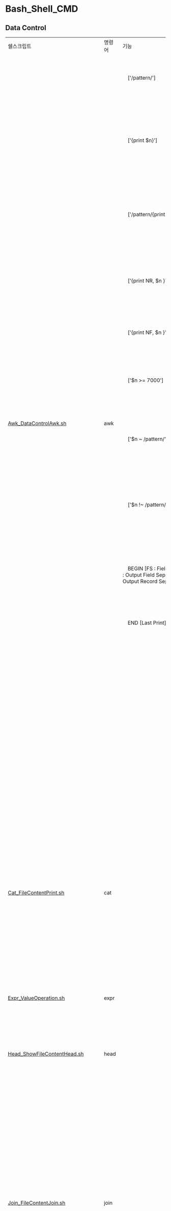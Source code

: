 # Bash_Shell_CMD

<!-- 
<table>
  <tr>
    <td><a href="README.md">Korean</a></td>
    <td><a href="README_JP.md">Japanese</a></td>
  </tr>
</table>
-->

## **Data Control**  

<table>
  <tr>
    <td>쉘스크립트</td>
    <td>명령어</td>
    <td>기능</td>
    <td>옵션</td>
    <td>예시</td>
    <td>비고</td>
  </tr>
  <tr>
    <td rowspan="12"><a href="Data/Awk_DataControlAwk.sh">Awk_DataControlAwk.sh</a></td>
    <td rowspan="12">awk</td>
    <td>　['/pattern/']　</td>
    <td></td>
    <td>awk '/Korea/' `pwd`/awk_CMD_TestFolder/awk_CMD_TestFile1.txt</td>
    <td>파일에서 pattern과 일치하는 데이터 라인을 출력</td>
  </tr>
  <tr>    
    <td>　['{print $n}']　</td>
    <td></td>
    <td>awk '{print $2}' `pwd`/awk_CMD_TestFolder/awk_CMD_TestFile1.txt</td>
    <td>파일에서 n번째 컬럼의 데이터만 출력($n 값이 없거나 $0 인 경우 모든 데이터 출력)</td>
  </tr>
  <tr>    
    <td>　['/pattern/{print $n, $m}']　</td>
    <td></td>
    <td>awk '/Japan/{print $3, $4}' `pwd`/awk_CMD_TestFolder/awk_CMD_TestFile1.txt</td>
    <td>파일에서 pattern과 일치하는 데이터 라인중 n번째, m번째 컬럼의 데이터만 출력</td>
  </tr>
  <tr>    
    <td>　['{print NR, $n }']　</td>
    <td></td>
    <td>awk '{print NR, $4}' `pwd`/awk_CMD_TestFolder/awk_CMD_TestFile1.txt</td>
    <td>파일에서 4번째 컬럼의 데이터만 출력하며 선두에 라인 번호를 출력</td>
  </tr>
  <tr>    
    <td>　['{print NF, $n }']　</td>
    <td></td>
    <td>awk '{print NF, $0}' `pwd`/awk_CMD_TestFolder/awk_CMD_TestFile1.txt</td>
    <td>파일에서 공백 또는 탭으로 분리된 컬럼수를 출력</td>
  </tr>
  <tr>    
    <td>　['$n >= 7000']　</td>
    <td></td>
    <td>awk '$3 >= 7000' `pwd`/awk_CMD_TestFolder/awk_CMD_TestFile1.txt</td>
    <td>파일에서 n번째 컬럼 데이터가 7000이상인 데이터만 출력</td>
  </tr>
  <tr>    
    <td>　['$n ~ /pattern/']　</td>
    <td></td>
    <td>awk '$2 ~ /Kor/' `pwd`/awk_CMD_TestFolder/awk_CMD_TestFile1.txt</td>
    <td>파일에서 n번째 컬럼 데이터가 pattern과 일치하는 데이터만 출력</td>
  </tr>
  <tr>    
    <td>　['$n !~ /pattern/']　</td>
    <td></td>
    <td>awk '$2 !~ /Kor/' `pwd`/awk_CMD_TestFolder/awk_CMD_TestFile1.txt</td>
    <td>파일에서 n번째 컬럼 데이터가 pattern과 일치하지 않는 데이터만 출력</td>
  </tr>
  <tr>    
    <td>　BEGIN [FS : Field Separater, OFS : Output Field Separater, ORS : Output Record Separater]　</td>
    <td></td>
    <td>awk 'BEGIN{FS=":"; OFS="\t"; ORS="\n\n"}{print $1, $2, $3}' `pwd`/awk_CMD_TestFolder/awk_CMD_TestFile1.txt</td>
    <td>FS : 필드 구분자, OFS : 출력 파일의 필드 구분자, ORS : 출력 파일의 레코드 구분자</td>
  </tr>
  <tr>    
    <td>　END [Last Print]　</td>
    <td></td>
    <td>awk 'END{print $0 "Test Number " NR}' `pwd`/awk_CMD_TestFolder/awk_CMD_TestFile1.txt</td>
    <td>제일 마지막에 출력될 데이터</td>
  </tr>
  <tr>
    <td></td>
    <td> -f </td>
    <td>awk -f `pwd`/awk_CMD_TestFolder/awk_CMD_Command.txt `pwd`/awk_CMD_TestFolder/awk_CMD_TestFile1.txt</td>
    <td>awk 명령이 입력되어 있는 파일을 사용하여 다른파일을 처리할 경우 사용</td>
  </tr>
  <tr>
    <td></td>
    <td> -F </td>
    <td>awk -F'[:,]' '{print $1, $2, $3}' `pwd`/awk_CMD_TestFolder/awk_CMD_TestFile2.txt</td>
    <td>필드 구분자를 설정하는 옵션(하나만 지정할 경우 -F:로 지정 가능, 둘 이상 지정할 경우 []로 감싸주어야한다.)</td>
  </tr>
  <tr>
    <td rowspan="5"><a href="Data/Cat_FileContentPrint.sh">Cat_FileContentPrint.sh</a></td>
    <td rowspan="5">cat</td>
    <td></td>
    <td> -b </td>
    <td>cat -b `pwd`/cat_CMD_TestFolder/cat_CMD_TestFile.txt</td>
    <td>공백이 아닌 라인의 앞에 줄 번호를 붙여서 출력</td>
  </tr>
  <tr>
    <td></td>
    <td> -e </td>
    <td>cat -e `pwd`/cat_CMD_TestFolder/cat_CMD_TestFile.txt</td>
    <td>모든 라인의 끝에 $마크를 출력</td>
  </tr>
  <tr>
    <td></td>
    <td> -n </td>
    <td>cat -n `pwd`/cat_CMD_TestFolder/cat_CMD_TestFile.txt</td>
    <td>모든 라인의 앞에 줄 번호를 붙여서 출력</td>
  </tr>
  <tr>
    <td></td>
    <td> -s </td>
    <td>cat -s `pwd`/cat_CMD_TestFolder/cat_CMD_TestFile.txt</td>
    <td>연속된 공백 줄을 압축하여 한 줄로 출력</td>
  </tr>
  <tr>
    <td></td>
    <td> -t </td>
    <td>cat -t `pwd`/cat_CMD_TestFolder/cat_CMD_TestFile.txt</td>
    <td>탭 문자열(\t)을 「^I」 문자열로 치환하여 출력</td>
  </tr>
  <tr>
    <td><a href="Data/Expr_ValueOperation.sh">Expr_ValueOperation.sh</a></td>
    <td>expr</td>
    <td></td>
    <td></td>
    <td>expr 5 '*' 3 # 15</td>
    <td>사칙연산</td>
  </tr>
  <tr>
    <td rowspan="2"><a href="Data/Head_ShowFileContentHead.sh">Head_ShowFileContentHead.sh</a></td>
    <td rowspan="2">head</td>
    <td></td>
    <td> -c </td>
    <td>head -c 17 `pwd`/head_CMD_TestFolder/Head_CMD_TestFile1.txt</td>
    <td>앞에서 부터 지정한 바이트(byte) 수 만큼 출력 (줄바꿈도 1byte)</td>
  </tr>
  <tr>
    <td></td>
    <td> -N </td>
    <td>head -n 17 `pwd`/head_CMD_TestFolder/Head_CMD_TestFile1.txt</td>
    <td>위에서 부터 지정한 라인(line) 수 만큼 출력</td>
  </tr>
  <tr>
    <td rowspan="3"><a href="Data/Join_FileContentJoin.sh">Join_FileContentJoin.sh</a></td>
    <td rowspan="3">join</td>
    <td></td>
    <td></td>
    <td>join `pwd`/join_CMD_TestFolder/join_CMD_TestFile1.txt `pwd`/join_CMD_TestFolder/join_CMD_TestFile2.txt</td>
    <td>첫 번째 파일과 두번째 파일 컬럼을 크로스 조인(cross join)한다.</td>
  </tr>
  <tr>
    <td></td>
    <td> -o </td>
    <td>join -o 1.2,2.2 `pwd`/join_CMD_TestFolder/join_CMD_TestFile1.txt `pwd`/join_CMD_TestFolder/join_CMD_TestFile2.txt</td>
    <td>첫 번째 파일에 2번째 컬럼과 두번째 파일의 2번째 컬럼을 조인한다.</td>
  </tr>
  <tr>
    <td></td>
    <td> -t </td>
    <td>join -t,  `pwd`/join_CMD_TestFolder/join_CMD_TestFile3.txt `pwd`/join_CMD_TestFolder/join_CMD_TestFile4.txt</td>
    <td>첫 번째 파일과 두번째 파일을 조인할 때 ,구분자로 크로스(cross join) 조인한다.</td>
  </tr>
  <tr>
    <td rowspan="10"><a href="Data/Nkf_CharacterCode_NewlineCode.sh">Nkf_CharacterCode_NewlineCode.sh</a></td>
    <td rowspan="10">nkf</td>
    <td></td>
    <td> -g </td>
    <td>nkf -g `pwd`/nkf_CMD_TestFolder/nkf_CMD_TestFile.txt</td>
    <td>파일의 인코딩을 출력</td>
  </tr>
  <tr>
    <td></td>
    <td> --guess </td>
    <td>nkf --guess `pwd`/nkf_CMD_TestFolder/nkf_CMD_TestFile.txt</td>
    <td>파일의 인코딩과 개행코드를 출력</td>
  </tr>
  <tr>
    <td></td>
    <td> -e </td>
    <td>nkf -e `pwd`/nkf_CMD_TestFolder/nkf_CMD_TestFile.txt > `pwd`/nkf_CMD_TestFolder/nkf_CMD_TestFile_EUC.txt</td>
    <td>파일의 인코딩을 EUC형식으로 변경</td>
  </tr>
  <tr>
    <td></td>
    <td> -j </td>
    <td>nkf -j `pwd`/nkf_CMD_TestFolder/nkf_CMD_TestFile.txt > `pwd`/nkf_CMD_TestFolder/nkf_CMD_TestFile_JIS.txt</td>
    <td>파일의 인코딩을 JIS형식으로 변경</td>
  </tr>
  <tr>
    <td></td>
    <td> -s </td>
    <td>nkf -s `pwd`/nkf_CMD_TestFolder/nkf_CMD_TestFile.txt > `pwd`/nkf_CMD_TestFolder/nkf_CMD_TestFile_SJIS.txt</td>
    <td>파일의 인코딩을 SJIS형식으로 변경</td>
  </tr>
  <tr>
    <td></td>
    <td> -w </td>
    <td>nkf -w `pwd`/nkf_CMD_TestFolder/nkf_CMD_TestFile.txt > `pwd`/nkf_CMD_TestFolder/nkf_CMD_TestFile_UTF-8.txt</td>
    <td>파일의 인코딩을 UTF-8형식으로 변경</td>
  </tr>
  <tr>
    <td></td>
    <td> -Lw </td>
    <td>nkf -Lw `pwd`/nkf_CMD_TestFolder/nkf_CMD_TestFile.txt > `pwd`/nkf_CMD_TestFolder/nkf_CMD_TestFile_CRLF.txt</td>
    <td>파일의 개행코드를 CRLF형식으로 변경</td>
  </tr>
  <tr>
    <td></td>
    <td> -Lm </td>
    <td>nkf -Lm `pwd`/nkf_CMD_TestFolder/nkf_CMD_TestFile.txt > `pwd`/nkf_CMD_TestFolder/nkf_CMD_TestFile_LF.txt</td>
    <td>파일의 개행코드를 LF형식으로 변경</td>
  </tr>
  <tr>
    <td></td>
    <td> -Lu </td>
    <td>nkf -Lu `pwd`/nkf_CMD_TestFolder/nkf_CMD_TestFile.txt > `pwd`/nkf_CMD_TestFolder/nkf_CMD_TestFile_CR.txt</td>
    <td>파일의 개행코드를 CR형식으로 변경</td>
  </tr>
  <tr>
    <td> </td>
    <td> --oc=[codeset] </td>
    <td>nkf --oc=UTF-8-BOM `pwd`/nkf_CMD_TestFolder/nkf_CMD_TestFile.txt > `pwd`/nkf_CMD_TestFolder/nkf_CMD_TestFile_BOM.txt</td>
    <td>파일의 인코딩을 UTF-8 (BOM)형식으로 변경</td>
  </tr>
  <tr>
    <td rowspan="9"><a href="Data/Od_SetPrintFormat.sh">Od_SetPrintFormat.sh</a></td>
    <td rowspan="9">od</td>
    <td></td>
    <td> -a </td>
    <td>od -a `pwd`/od_CMD_TestFolder/od_CMD_TestFile.txt</td>
    <td>실제 데이터 값이 출력</td>
  </tr>
  <tr>
    <td></td>
    <td> -b </td>
    <td>od -b `pwd`/od_CMD_TestFolder/od_CMD_TestFile.txt</td>
    <td>8진수 형식으로 출력</td>
  </tr>
  <tr>
    <td></td>
    <td> -c </td>
    <td>od -c `pwd`/od_CMD_TestFolder/od_CMD_TestFile.txt</td>
    <td>ASCII 문자로 출력</td>
  </tr>
  <tr>
    <td></td>
    <td> -d </td>
    <td>od -d `pwd`/od_CMD_TestFolder/od_CMD_TestFile.txt</td>
    <td>16진수로 출력</td>
  </tr>
  <tr>
    <td></td>
    <td> -x </td>
    <td>od -x `pwd`/od_CMD_TestFolder/od_CMD_TestFile.txt</td>
    <td>16진수로 출력하되, 한 줄에 2바이트씩 출력</td>
  </tr>
  <tr>
    <td></td>
    <td> -N n </td>
    <td>Contents</td>
    <td>n바이트만큼만 출력</td>
  </tr>
  <tr>
    <td></td>
    <td> -j n </td>
    <td>od -N 3 `pwd`/od_CMD_TestFolder/od_CMD_TestFile.txt</td>
    <td>파일의 시작에서 n 바이트를 건너뛰고 출력</td>
  </tr>
  <tr>
    <td></td>
    <td> -s n </td>
    <td>od -s 3 `pwd`/od_CMD_TestFolder/od_CMD_TestFile.txt</td>
    <td>출력을 시작할 오프셋을 지정</td>
  </tr>
  <tr>
    <td></td>
    <td> -t n </td>
    <td>od -t o `pwd`/od_CMD_TestFolder/od_CMD_TestFile.txt</td>
    <td>출력 형식을 지정(a (ASCII), c (ASCII), d (10진수), o (8진수), x (16진수) )</td>
  </tr>
  <tr>
    <td rowspan="2"><a href="Data/Paste_FileContentAdd.sh">Paste_FileContentAdd.sh</a></td>
    <td rowspan="2">paste</td>
    <td></td>
    <td> -d </td>
    <td>paste -d ',' `pwd`/paste_CMD_TestFolder/paste_CMD_TestFile1.txt `pwd`/paste_CMD_TestFolder/paste_CMD_TestFile2.txt</td>
    <td>데이터의 구분자를 기본 탭(\t)에서 , 으로 변경</td>
  </tr>
  <tr>
    <td></td>
    <td> -s </td>
    <td>paste -s `pwd`/paste_CMD_TestFolder/paste_CMD_TestFile1.txt `pwd`/paste_CMD_TestFolder/paste_CMD_TestFile2.txt</td>
    <td>데이터가 가로가 아닌 세로로 합치기</td>
  </tr>
  <tr>
    <td><a href="Data/Printf_FormatOutputPrintf.sh">Printf_FormatOutputPrintf.sh</a></td>
    <td>printf</td>
    <td></td>
    <td> -v </td>
    <td>printf -v testVariable 30</td>
    <td>변수에 값을 설정하면서 값을 출력</td>
  </tr>
  <tr>
    <td rowspan="9"><a href="Data/Sed_TextEditerSed.sh">Sed_TextEditerSed.sh</a></td>
    <td rowspan="9">sed</td>
    <td>['s(tart),e(nd)'d]</td>
    <td></td>
    <td>sed '2,5d' `pwd`/sed_CMD_TestFolder/sed_CMD_TestFile1.txt</td>
    <td>n번째부터 m번째까지의 라인을 제외한 나머지 데이터 출력</td>
  </tr>  
    <td>['s(tart),e(nd)'p]</td>
    <td></td>
    <td>sed '2,5'p `pwd`/sed_CMD_TestFolder/sed_CMD_TestFile1.txt</td>
    <td>n번째 라인부터 m번째 라인까지의 라인을 중복 출력</td>
  </tr>
  </tr>  
    <td>['s/pattern1/pattern2/']</td>
    <td></td>
    <td>sed 's/TestFile/SedSample/' `pwd`/sed_CMD_TestFolder/sed_CMD_TestFile1.txt</td>
    <td>파일에서 pattern1값을 pattern2으로 치환(제일 먼저 등장하는 값만)</td>
  </tr>
  </tr>  
    <td>['s(tart),e(nd)s/pattern1/pattern2/']</td>
    <td></td>
    <td>sed '2,5s/TestFile/SedSample/' `pwd`/sed_CMD_TestFolder/sed_CMD_TestFile1.txt</td>
    <td>파일에서 n번째 라인부터 m번째 라인까지중에서 pattern1값을 pattern2으로 치환(제일 먼저 등장하는 값만)</td>
  </tr>
  </tr>  
    <td>['s/pattern1/pattern2/g']</td>
    <td></td>
    <td>sed 's/TestFile/SedSample/g' `pwd`/sed_CMD_TestFolder/sed_CMD_TestFile1.txt</td>
    <td>파일에서 pattern1값을 pattern2으로 치환 (모든 값)</td>
  </tr>
  </tr>  
    <td></td>
    <td> -n </td>
    <td>sed -n '2,5p' `pwd`/sed_CMD_TestFolder/sed_CMD_TestFile1.txt</td>
    <td>일치하는 패턴, 값이 존재하는 라인만 출력</td>
  </tr>
  </tr>  
    <td></td>
    <td> -n </td>
    <td>sed -n 's/TestFile/SedSample/p' `pwd`/sed_CMD_TestFolder/sed_CMD_TestFile1.txt</td>
    <td>일치하는 패턴, 값이 존재하는 라인만 출력</td>
  </tr>
  <tr>
    <td></td>
    <td> -e </td>
    <td>sed -e 's/TestFile/SedSample/g' -e 's/SedSample/tt/g' `pwd`/sed_CMD_TestFolder/sed_CMD_TestFile1.txt</td>
    <td>두 개이상의 sed 명령어를 사용하고자 할때 사용</td>
  </tr>
  <tr>
    <td></td>
    <td> -f </td>
    <td>sed -f `pwd`/sed_CMD_TestFolder/sed_CMD_TestFile2.txt `pwd`/sed_CMD_TestFolder/sed_CMD_TestFile1.txt</td>
    <td>명령이 지정된 스크립트파일을 직접 참조하여 출력</td>
  </tr>
  <tr>
    <td rowspan="3"><a href="Data/Sort_FileSort.sh">Sort_FileSort.sh</a></td>
    <td rowspan="3">sort</td>
    <td></td>
    <td> -r </td>
    <td>sort -r `pwd`/sort_CMD_TestFolder/sort_CMD_TestFile1.txt</td>
    <td>내림차순 [z -> a -> Z -> A]</td>
  </tr>
  <tr>
    <td></td>
    <td> -f </td>
    <td>sort -f `pwd`/sort_CMD_TestFolder/sort_CMD_TestFile1.txt</td>
    <td>대소문자 구분 정렬</td>
  </tr>
  <tr>
    <td></td>
    <td> -b </td>
    <td>sort -b `pwd`/sort_CMD_TestFolder/sort_CMD_TestFile1.txt</td>
    <td>선두에 있는 공백 무시 정렬</td>
  </tr>
  <tr>
    <td rowspan="2"><a href="Data/Tail_ShowFileContentTail.sh">Tail_ShowFileContentTail.sh</a></td>
    <td rowspan="2">tail</td>
    <td></td>
    <td> -c m</td>
    <td>tail -c 17 `pwd`/tail_CMD_TestFolder/tail_CMD_TestFile1.txt</td>
    <td>파일의 뒤에서 부터 m번째 byte까지 출력(newline은 1byte)</td>
  </tr>
  <tr>
    <td></td>
    <td> -n m</td>
    <td>tail -n 17 `pwd`/tail_CMD_TestFolder/tail_CMD_TestFile1.txt</td>
    <td>파일의 뒤에서 부터 m번째 라인까지 출력</td>
  </tr>
  <tr>
    <td rowspan="5"><a href="Data/Touch_UpdateFileModificationDate.sh">Touch_UpdateFileModificationDate.sh</a></td>
    <td rowspan="5">touch</td>
    <td></td>
    <td> -t </td>
    <td>touch -t 202306010409 `pwd`/touch_CMD_TestFolder/Touch_CMD_TestFile1.txt</td>
    <td>수정시간을 지정된 시간으로 설정</td>
  </tr>
  <tr>
    <td></td>
    <td> -r </td>
    <td>touch -r `pwd`/touch_CMD_TestFolder/Touch_CMD_TestFile1.txt `pwd`/touch_CMD_TestFolder/Touch_CMD_TestFile2.txt</td>
    <td>파일1의 수정 시간을 파일2의 수정 시간으로 설정</td>
  </tr>
  <tr>
    <td></td>
    <td> -c </td>
    <td>touch -c `pwd`/touch_CMD_TestFolder/Touch_CMD_TestFile3.txt</td>
    <td>파일이 존재하지 않으면 생성하지 않는다.</td>
  </tr>
  <tr>
    <td></td>
    <td> -m </td>
    <td>touch -m `pwd`/touch_CMD_TestFolder/Touch_CMD_TestFile1.txt</td>
    <td>최근 수정 시간을 현재시간으로 설정</td>
  </tr>
  <tr>
    <td></td>
    <td> -a </td>
    <td>touch -a `pwd`/touch_CMD_TestFolder/Touch_CMD_TestFile2.txt</td>
    <td>최근 액세스 시간을 현재시간으로 설정</td>
  </tr>
  <tr>
    <td rowspan="2"><a href="Data/Tr_FileContentEdit.sh">Tr_FileContentEdit.sh</a></td>
    <td rowspan="2">tr</td>
    <td></td>
    <td> -d </td>
    <td>tr -d 'es' < `pwd`/tr_CMD_TestFolder/tr_CMD_TestFile1.txt</td>
    <td>지정된 값을 삭제</td>
  </tr>
  <tr>
    <td></td>
    <td> -s </td>
    <td>tr -s ' ' < `pwd`/tr_CMD_TestFolder/tr_CMD_TestFile1.txt</td>
    <td>지정된 값에 중복이 있으면 제거</td>
  </tr>
  <tr>
    <td rowspan="2"><a href="Data/Uniq_FileContentDuplicationDelete.sh">Uniq_FileContentDuplicationDelete.sh</a></td>
    <td rowspan="2">uniq</td>
    <td></td>
    <td> -c </td>
    <td>uniq -c `pwd`/uniq_CMD_TestFolder/uniq_CMD_TestFile1.txt</td>
    <td>중복값의 갯수를 선두에 출력</td>
  </tr>
  <tr>
    <td></td>
    <td> -i </td>
    <td>uniq -i `pwd`/uniq_CMD_TestFolder/uniq_CMD_TestFile1.txt</td>
    <td>대소문자 구분없이 중복제거</td>
  </tr>
  <tr>
    <td rowspan="3"><a href="Data/Wc_FileDataCounting.sh">Wc_FileDataCounting.sh</a></td>
    <td rowspan="3">wc</td>
    <td></td>
    <td> -l </td>
    <td>wc -l `pwd`/wc_CMD_TestFolder/wc_CMD_TestFile1.txt</td>
    <td>파일의 라인 수를 출력</td>
  </tr>
  <tr>
    <td></td>
    <td> -w </td>
    <td>wc -w `pwd`/wc_CMD_TestFolder/wc_CMD_TestFile1.txt</td>
    <td>파일의 문자 수를 출력</td>
  </tr>
  <tr>
    <td></td>
    <td> -c </td>
    <td>wc -c `pwd`/wc_CMD_TestFolder/wc_CMD_TestFile1.txt</td>
    <td>파일의 바이트 수를 출력</td>
  </tr>
</table>

## **Date Control**

<table>
  <tr>
    <td>쉘스크립트</td>
    <td>명령어</td>
    <td>기능</td>
    <td>옵션</td>
    <td>예시</td>
    <td>비고</td>
  </tr>
  <tr>
    <td rowspan="9"><a href="Date/Cal_Calendar.sh">Cal_Calendar.sh</a></td>
    <td rowspan="9">cal</td>
    <td></td>
    <td> -h </td>
    <td>cal -h</td>
    <td>오늘 날짜가 하이라이트</td>
  </tr>
  <tr>
    <td></td>
    <td> -j </td>
    <td>cal -j</td>
    <td>줄리안 형식의 날짜 출력(1/1부터 경과된 날짜)</td>
  </tr>
  <tr>
    <td></td>
    <td> -v </td>
    <td>cal -v</td>
    <td>올해의 모든 달을 출력</td>
  </tr>
  <tr>
    <td></td>
    <td> -3 </td>
    <td>cal -3</td>
    <td>이전달,이번달,다음달 출력</td>
  </tr>
  <tr>
    <td></td>
    <td> -A </td>
    <td>-A 3</td>
    <td>이번달과 다음 3달 출력</td>
  </tr>
  <tr>
    <td></td>
    <td> -B </td>
    <td>-B 3</td>
    <td>이번달과 이전 3달 출력</td>
  </tr>
  <tr>
    <td></td>
    <td> -N </td>
    <td>cal -N</td>
    <td>달력 행 열 반전</td>
  </tr>
  <tr>
    <td></td>
    <td> -d </td>
    <td>cal -d 2023-05</td>
    <td>지정된 달력을 출력</td>
  </tr>
  <tr>
    <td></td>
    <td> -H </td>
    <td>cal -H 2023-06-11</td>
    <td>지정된 날짜를 하이라이트</td>
  </tr>
  <tr>
    <td rowspan="6"><a href="Date/Date_CurrentDate.sh">Date_CurrentDate.sh</a></td>
    <td rowspan="6">date</td>
    <td>"+%c"</td>
    <td></td>
    <td>date "+%c"</td>
    <td>date "+%a %b/%e %H:%M:%S %Y"</td>
  </tr>
  <tr>
    <td>"+%F"</td>
    <td></td>
    <td>date "+%F"</td>
    <td>date "+%Y-%m-%d"</td>
  </tr>
  <tr>
    <td>"+%D"</td>
    <td></td>
    <td>date "+%D"</td>
    <td>date "+%m/%d/%y"</td>
  </tr>
  <tr>
    <td>"+%x"</td>
    <td></td>
    <td>date "+%x"</td>
    <td>date "+%m/%d/%Y"</td>
  </tr>
  <tr>
    <td></td>
    <td> -u </td>
    <td>date -u</td>
    <td>표준출력 날짜를 출력</td>
  </tr>
  <tr>
    <td></td>
    <td> -R </td>
    <td>date -R</td>
    <td>표준출력 날짜를 출력(RFC2822 포맷)</td>
  </tr>
</table>

## **Folders/Files Control**

<table>
  <tr>
    <td>쉘스크립트</td>
    <td>명령어</td>
    <td>기능</td>
    <td>옵션</td>
    <td>예시</td>
    <td>비고</td>
  </tr>
  <tr>
    <td><a href="Folders_Files/Cd_DirectoryMove.sh">Cd_DirectoryMove.sh</a></td>
    <td>cd</td>
    <td></td>
    <td></td>
    <td>cd `pwd`/cd_CMD_TestFolder/</td>
    <td>디렉토리 이동</td>
  </tr>
  <tr>
    <td rowspan="2"><a href="Folders_Files/Chgrp_FileGroupEdit.sh">Chgrp_FileGroupEdit.sh</a></td>
    <td rowspan="2">chgrp</td>
    <td></td>
    <td></td>
    <td>sudo Chgrp admin `pwd`/chgrp_CMD_TestFolder/chgrp_CMD_TestFile1.txt</td>
    <td>지정된 파일 소유그룹을 변경</td>
  </tr>
  <tr>
    <td></td>
    <td> -R </td>
    <td>sudo Chgrp -R wheel `pwd`/chgrp_CMD_TestFolder/</td>
    <td>하위 디렉토리까지 소유그룹을 변경</td>
  </tr>
  <tr>
    <td rowspan="2"><a href="Folders_Files/Chmod_AccessAuthorityEdit.sh">Chmod_AccessAuthorityEdit.sh</a></td>
    <td rowspan="2">chmod</td>
    <td></td>
    <td></td>
    <td>chmod g-w `pwd`/chmod_CMD_TestFolder/chmod_CMD_TestFile1.txt</td>
    <td>파일 또는 디렉토리의 파일 권한을 변경 u[user], g[group], o[owner], a[all], r[read:4], w[write:2], x[run:1]</td>
  </tr>
  <tr>
    <td></td>
    <td> -R </td>
    <td>chmod -R 777 `pwd`/chmod_CMD_TestFolder/</td>
    <td>하위 디렉토리까지 파일 또는 디렉토리의 파일 권한을 변경</td>
  </tr>
  <tr>
    <td rowspan="2"><a href="Folders_Files/Chown_FileOwnerEdit.sh">Chown_FileOwnerEdit.sh</a></td>
    <td rowspan="2">chown</td>
    <td></td>
    <td></td>
    <td>sudo chown Dok `pwd`/chown_CMD_TestFolder/chown_CMD_TestFile1.txt</td>
    <td>파일 또는 디렉토리의 소유자와 그룹을 변경</td>
  </tr>
  <tr>
    <td></td>
    <td> -R </td>
    <td>sudo chown -R jonmingi `pwd`/chown_CMD_TestFolder/</td>
    <td>하위 디렉토리까지 파일 또는 디렉토리의 소유자와 그룹을 변경</td>
  </tr>
  <tr>
    <td rowspan="5"><a href="Folders_Files/Cp_CopyFileFolder.sh">Cp_CopyFileFolder.sh</a></td>
    <td rowspan="5">cp</td>
    <td></td>
    <td> -i </td>
    <td>cp -i `pwd`/cp_CMD_TestFolder1/cp_CMD_TestFile1.txt `pwd`/cp_CMD_TestFolder2/cp_CMD_TestFile2.txt</td>
    <td>파일이 존재하는 경우 덮어쓰여졌는지 확인</td>
  </tr>
  <tr>
    <td></td>
    <td> -r </td>
    <td>cp -r `pwd`/cp_CMD_TestFolder2/ `pwd`/cp_CMD_TestFolder3/</td>
    <td>하위 디렉토리까지 파일 또는 디렉토리 모두 복사</td>
  </tr>
  <tr>
    <td></td>
    <td> -a </td>
    <td>cp -a `pwd`/cp_CMD_TestFolder2/cp_CMD_TestFile1.txt `pwd`/cp_CMD_TestFolder3/</td>
    <td>원본 파일의 속성 및 링크 정보 복사</td>
  </tr>
  <tr>
    <td></td>
    <td> -p </td>
    <td>cp -p `pwd`/cp_CMD_TestFolder2/cp_CMD_TestFile2.txt `pwd`/cp_CMD_TestFolder3/</td>
    <td>원본 파일의 소유자 그룹, 권한 등의 정보 복사</td>
  </tr>
  <tr>
    <td></td>
    <td> -v </td>
    <td>cp -rv `pwd`/cp_CMD_TestFolder3/ `pwd`/cp_CMD_TestFolder4/</td>
    <td>진행 상황 표시</td>
  </tr>
  <tr>
    <td rowspan="3"><a href="Folders_Files/Cut_SectionCut.sh">Cut_SectionCut.sh</a></td>
    <td rowspan="3">cut</td>
    <td></td>
    <td> -b </td>
    <td>cut -b 5 `pwd`/cut_CMD_TestFolder/cut_CMD_TestFile1.txt</td>
    <td>바이트 단위로 잘라서 출력</td>
  </tr>
  <tr>
    <td></td>
    <td> -c </td>
    <td>cut -c 5 `pwd`/cut_CMD_TestFolder/cut_CMD_TestFile1.txt</td>
    <td>문자 단위로 잘라서 출력</td>
  </tr>
  <tr>
    <td></td>
    <td> -d  -f </td>
    <td>cut -d , -f 3 `pwd`/cut_CMD_TestFolder/cut_CMD_TestFile1.txt</td>
    <td>지정된 구분자[d] 단위로 잘라서 n번째 데이터[f] 출력</td>
  </tr>
  <tr>
    <td rowspan="5"><a href="Folders_Files/Dd_BlockFile.sh">Dd_BlockFile.sh</a></td>
    <td rowspan="5">dd</td>
    <td></td>
    <td></td>
    <td>dd if="`pwd`/dd_CMD_TestFolder/dd_CMD_TestFile1.txt" of="`pwd`/dd_CMD_TestFolder/dd_CMD_TestFile2.txt"</td>
    <td>데이터를 복사</td>
  </tr>
  <tr>
    <td>[ bs ]</td>
    <td></td>
    <td>dd if="`pwd`/dd_CMD_TestFolder/dd_CMD_TestFile1.txt" of="`pwd`/dd_CMD_TestFolder/dd_CMD_TestFile3.txt" bs=64</td>
    <td>64block단위로 복사</td>
  </tr>
  <tr>
    <td>[ count ]</td>
    <td></td>
    <td>dd if="`pwd`/dd_CMD_TestFolder/dd_CMD_TestFile1.txt" of="`pwd`/dd_CMD_TestFolder/dd_CMD_TestFile4.txt" bs=64 count=2</td>
    <td>64block단위로 2번 복사</td>
  </tr>
  <tr>
    <td>[ skip ]</td>
    <td></td>
    <td>dd if="`pwd`/dd_CMD_TestFolder/dd_CMD_TestFile1.txt" of="`pwd`/dd_CMD_TestFolder/dd_CMD_TestFile5.txt" bs=64 skip=2</td>
    <td>64block단위로 앞에서 2번 스킵후 복사</td>
  </tr>
  <tr>
    <td>[ seek ]</td>
    <td></td>
    <td>dd if="`pwd`/dd_CMD_TestFolder/dd_CMD_TestFile1.txt" of="`pwd`/dd_CMD_TestFolder/dd_CMD_TestFile6.txt" bs=64 seek=2</td>
    <td>파일 복사 후 64block단위로 2번 데이터 추가해서 복사</td>
  </tr>
  <tr>
    <td rowspan="8"><a href="Folders_Files/Diff_CompareFileContents.sh">Diff_CompareFileContents.sh</a></td>
    <td rowspan="8">diff</td>
    <td></td>
    <td></td>
    <td>diff `pwd`/diff_CMD_TestFolder/diff_CMD_TestFile1.txt `pwd`/diff_CMD_TestFolder/diff_CMD_TestFile3.txt</td>
    <td>두 파일의 차이를 비교( 오른쪽 파일에만 있는 데이터가 있는 경우[>], 왼쪽 파일에만 있는 데이터가 있는 경우[<] )</td>
  </tr>
  <tr>
    <td></td>
    <td> -q </td>
    <td>diff -q `pwd`/diff_CMD_TestFolder/diff_CMD_TestFile1.txt `pwd`/diff_CMD_TestFolder/diff_CMD_TestFile5.txt</td>
    <td>두 파일의 차이가 있는 경우 내용이 아닌 파일명이 출력</td>
  </tr>
  <tr>
    <td></td>
    <td> -b </td>
    <td>diff -b `pwd`/diff_CMD_TestFolder/diff_CMD_TestFile6.txt `pwd`/diff_CMD_TestFolder/diff_CMD_TestFile7.txt</td>
    <td>연속된 공백은 하나로 인식하여 파일 비교</td>
  </tr>
  <tr>
    <td></td>
    <td> -i </td>
    <td>diff -i `pwd`/diff_CMD_TestFolder/diff_CMD_TestFile1.txt `pwd`/diff_CMD_TestFolder/diff_CMD_TestFile8.txt</td>
    <td>대소문자를 구분하지 않고 비교</td>
  </tr>
  <tr>
    <td></td>
    <td> -s </td>
    <td>diff -s `pwd`/diff_CMD_TestFolder/diff_CMD_TestFile1.txt `pwd`/diff_CMD_TestFolder/diff_CMD_TestFolder2/diff_CMD_TestFolder3/diff_CMD_TestFile2.txt</td>
    <td>동일한 파일의 경우, 동일한 파일이라는 메시지가 출력</td>
  </tr>
  <tr>
    <td></td>
    <td> -u </td>
    <td>diff -u `pwd`/diff_CMD_TestFolder/diff_CMD_TestFile1.txt `pwd`/diff_CMD_TestFolder/diff_CMD_TestFile5.txt</td>
    <td>두 파일의 차이를 자세히 출력</td>
  </tr>
  <tr>
    <td></td>
    <td> -w </td>
    <td>diff -w `pwd`/diff_CMD_TestFolder/diff_CMD_TestFile1.txt `pwd`/diff_CMD_TestFolder/diff_CMD_TestFile7.txt</td>
    <td>공백 및 탭 무시</td>
  </tr>
  <tr>
    <td></td>
    <td> -r </td>
    <td>diff -r `pwd`/diff_CMD_TestFolder/ `pwd`/diff_CMD_TestFolder/diff_CMD_TestFolder2/</td>
    <td>하위 디렉토리까지 비교</td>
  </tr>
  <tr>
    <td rowspan="5"><a href="Folders_Files/Find_FileSearch.sh">Find_FileSearch.sh</a></td>
    <td rowspan="5">find</td>
    <td> -name </td>
    <td></td>
    <td>find . -name '*find*'</td>
    <td>지정 패턴의 파일을 검색</td>
  </tr>
  <tr>
    <td> -empty </td>
    <td></td>
    <td>find . -empty</td>
    <td>파일 용량이 0이거나 디렉토리가 비어있는 파일을 출력</td>
  </tr>
  <tr>
    <td> -delete </td>
    <td></td>
    <td>find . -name '*.tt' -delete</td>
    <td>매칭되는 파일들을 삭제</td>
  </tr>
  <tr>
    <td> -print </td>
    <td></td>
    <td>find . -name '*find*' -print</td>
    <td>매칭되는 모든 파일을 출력(-print0 : 개행하지않고 출력)</td>
  </tr>
  <tr>
    <td> -maxdepth </td>
    <td></td>
    <td>find . -maxdepth 3 -name '*log*'</td>
    <td>.[현재디텍토리]로부터 상위 3번째 디렉토리에서 검색</td>
  </tr>
  <tr>
    <td rowspan="7"><a href="Folders_Files/Grep_StringSearch.sh">Grep_StringSearch.sh</a></td>
    <td rowspan="7">grep</td>
    <td></td>
    <td> -i </td>
    <td>grep -i 'PHONE' `pwd`/grep_CMD_TestFolder/*</td>
    <td>대소문자를 구별하지 않고 검색</td>
  </tr>
  <tr>
    <td></td>
    <td> -v </td>
    <td>grep -v 'Test' `pwd`/grep_CMD_TestFolder/*</td>
    <td>패턴과 일치하지 않는 라인 검색</td>
  </tr>
  <tr>
    <td></td>
    <td> -w </td>
    <td>grep -w 'phone' `pwd`/grep_CMD_TestFolder/*</td>
    <td>정확하게 일치하는 단어 단위로 검색</td>
  </tr>
  <tr>
    <td></td>
    <td> -n </td>
    <td>grep -n 'Note7' `pwd`/grep_CMD_TestFolder/*</td>
    <td>[패턴]이 포함된 검색 데이터 출력시 시작 부분에 라인 번호가 표시</td>
  </tr>
  <tr>
    <td></td>
    <td> -l </td>
    <td>grep -l 'Test' `pwd`/grep_CMD_TestFolder/*</td>
    <td>패턴과 일치하는 라인이 하나 이상 있는 파일의 이름</td>
  </tr>
  <tr>
    <td></td>
    <td> -s </td>
    <td>grep -s 'ipod' `pwd`/grep_CMD_TestFolder/*</td>
    <td>오류가 있어도 출력되지 않음</td>
  </tr>
  <tr>
    <td></td>
    <td> -r </td>
    <td>grep -r 'ipod' `pwd`/grep_CMD_TestFolder/*</td>
    <td>하위 디렉토리까지 검색</td>
  </tr>
  <tr>
    <td rowspan="3"><a href="Folders_Files/Ln_SymbolicLink.sh">Ln_SymbolicLink.sh</a></td>
    <td rowspan="3">ln</td>
    <td></td>
    <td> -s </td>
    <td>ln -s `pwd`/ln_CMD_TestFolder/ln_CMD_TestFile1.txt `pwd`/ln_CMD_TestFolder/ln_CMD_TestFile1_ln2.txt</td>
    <td>윈도우의 바로가기와 유사한 바로가기만들기</td>
  </tr>
  <tr>
    <td></td>
    <td> -f </td>
    <td>ln -f `pwd`/ln_CMD_TestFolder/ln_CMD_TestFile1.txt `pwd`/ln_CMD_TestFolder/ln_CMD_TestFile1_ln2.txt</td>
    <td>이미 존재하는 링크를 덮어쓸 때 작업 강제 실행</td>
  </tr>
  <tr>
    <td></td>
    <td> -v </td>
    <td>n -v `pwd`/ln_CMD_TestFolder/ln_CMD_TestFile1.txt `pwd`/ln_CMD_TestFolder/ln_CMD_TestFile1_ln3.txt</td>
    <td>출력 상세 정보 출력</td>
  </tr>
  <tr>
    <td rowspan="9"><a href="Folders_Files/Ls_DirectoryItem.sh">Ls_DirectoryItem.sh</a></td>
    <td rowspan="9">ls</td>
    <td></td>
    <td> -a </td>
    <td>ls -a `pwd`/ls_CMD_TestFolder/</td>
    <td>숨겨진 파일 및 디렉토리(Current Directory[.], 이전 디렉토리[..])를 사용하여 모든 파일을 출력</td>
  </tr>
  <tr>
    <td></td>
    <td> -A </td>
    <td>ls -A `pwd`/ls_CMD_TestFolder/</td>
    <td>모든 파일 출력, 숨겨진 파일 및 디렉토리 포함</td>
  </tr>
  <tr>
    <td></td>
    <td> -l </td>
    <td>ls -l `pwd`/ls_CMD_TestFolder/</td>
    <td>파일 또는 디렉토리의 세부 정보를 출력 (세로 출력[권한, 파일 수, 소유자, 그룹, 파일 크기, 수정 날짜, 파일 이름])</td>
  </tr>
  <tr>
    <td></td>
    <td> -r </td>
    <td>ls -rl `pwd`/ls_CMD_TestFolder/</td>
    <td>역순으로 출력 [기본값 : 파일, 디렉토리]</td>
  </tr>
  <tr>
    <td></td>
    <td> -t </td>
    <td>ls -tl `pwd`/ls_CMD_TestFolder/</td>
    <td>가장 최근에 수정된 파일 출력</td>
  </tr>
  <tr>
    <td></td>
    <td> -p </td>
    <td>ls -pl `pwd`/ls_CMD_TestFolder/</td>
    <td>폴더의 경우 폴더 이름 뒤에 /를 출력</td>
  </tr>
  <tr>
    <td></td>
    <td> -R </td>
    <td>ls -Rl `pwd`/ls_CMD_TestFolder/</td>
    <td>하위 디렉토리에서 파일과 폴더를 모두 출력</td>
  </tr>
  <tr>
    <td></td>
    <td> -h </td>
    <td>ls -hl `pwd`/ls_CMD_TestFolder/</td>
    <td>용량의 경우 사람이 읽을 수 있는 출력 (/1024)</td>
  </tr>
  <tr>
    <td></td>
    <td> -i </td>
    <td>ls -il `pwd`/ls_CMD_TestFolder/</td>
    <td>인쇄 inode 번호(inode 번호: 파일 또는 디렉토리를 고유하게 식별하는 번호)</td>
  </tr>
  <tr>
    <td rowspan="3"><a href="Folders_Files/Mkdir_CreateDirectory.sh">Mkdir_CreateDirectory.sh</a></td>
    <td rowspan="3">mkdir</td>
    <td></td>
    <td> -p </td>
    <td>mkdir -p `pwd`/mkdir_CMD_TestFolder/mkdir_CMD_TestFolder1/mkdir_CMD_TestFolder2/</td>
    <td>하위 디렉토리까지 생성</td>
  </tr>
  <tr>
    <td></td>
    <td> -m </td>
    <td>mkdir -m 700 `pwd`/mkdir_CMD_TestFolder/mkdir_CMD_TestFolder3/</td>
    <td>디렉토리 생성과 함께 권한 설정</td>
  </tr>
  <tr>
    <td></td>
    <td> -v </td>
    <td>mkdir -v `pwd`/mkdir_CMD_TestFolder/mkdir_CMD_TestFolder4/</td>
    <td>디렉토리 생성 결과 출력</td>
  </tr>
  <tr>
    <td rowspan="5"><a href="Folders_Files/Mv_MoveFileAndFolder.sh">Mv_MoveFileAndFolder.sh</a></td>
    <td rowspan="5">mv</td>
    <td></td>
    <td> -h </td>
    <td>mv `pwd`/mv_CMD_TestFolder/mv_CMD_TestFile1.txt `pwd`/mv_CMD_TestFolder/mv_CMD_TestFolder2/mv_CMD_TestFile2.txt</td>
    <td>2번째 아규먼트의 값으로 파일을 그대로 이동하거나 이름을 변경하여 이동</td>
  </tr>
  <tr>
    <td></td>
    <td> -f </td>
    <td>mv -f `pwd`/mv_CMD_TestFolder/mv_CMD_TestFile5.txt `pwd`/mv_CMD_TestFolder/mv_CMD_TestFolder2/</td>
    <td>파일 또는 디렉토리가 존재하는지 묻지 않고 이동</td>
  </tr>
    <tr>
    <td></td>
    <td> -i </td>
    <td>mv -i `pwd`/mv_CMD_TestFolder/mv_CMD_TestFile2.txt `pwd`/mv_CMD_TestFolder/mv_CMD_TestFolder2/</td>
    <td>명령 실행 시 질문 후 이동</td>
  </tr>
    <tr>
    <td></td>
    <td> -n </td>
    <td>mv -n `pwd`/mv_CMD_TestFolder/mv_CMD_TestFile4.txt `pwd`/mv_CMD_TestFolder/mv_CMD_TestFolder2/</td>
    <td>파일이 존재하는 경우 이동하지 않음</td>
  </tr>
    <tr>
    <td></td>
    <td> -v </td>
    <td>mv -v `pwd`/mv_CMD_TestFolder/mv_CMD_TestFile4.txt `pwd`/mv_CMD_TestFolder/mv_CMD_TestFolder2/</td>
    <td>출력 상세 정보 출력</td>
  </tr>
  <tr>
    <td><a href="Folders_Files/Pwd_ShowPwd.sh">Pwd_ShowPwd.sh</a></td>
    <td>pwd</td>
    <td></td>
    <td> -h </td>
    <td>pwd -L</td>
    <td>현재 작업 디렉토리 출력(디폴트 옵션)</td>
  </tr>
  <tr>
    <td rowspan="4"><a href="Folders_Files/Rm_RemoveFileAndFolder.sh">Rm_RemoveFileAndFolder.sh</a></td>
    <td rowspan="4">rm</td>
    <td></td>
    <td> -i </td>
    <td>rm -i `pwd`/rm_CMD_TestFolder/rm_CMD_TestFile2.txt</td>
    <td>파일 또는 폴더를 삭제시 질문 후 삭제</td>
  </tr>
  <tr>
    <td></td>
    <td> -r </td>
    <td>rm -r `pwd`/rm_CMD_TestFolder/rm_CMD_TestFolder2/</td>
    <td>하위 디렉토리까지 삭제</td>
  </tr>
  </tr>
  <tr>
    <td></td>
    <td> -f </td>
    <td>rm -rf `pwd`/rm_CMD_TestFolder/rm_CMD_TestFolder3/rm_CMD_TestFolder4/</td>
    <td>파일 또는 폴더를 삭제시 질문없이 강제 삭제</td>
  </tr>
  </tr>
  <tr>
    <td></td>
    <td> -v </td>
    <td>rm -v `pwd`/rm_CMD_TestFolder/rm_CMD_TestFile3.txt</td>
    <td>상세 정보 출력</td>
  </tr>
  <tr>
    <td rowspan="2"><a href="Folders_Files/Rmdir_DeleteDirectory.sh">Rmdir_DeleteDirectory.sh</a></td>
    <td rowspan="2">rmdir</td>
    <td></td>
    <td> -p </td>
    <td>rmdir -p 'pwd'/rmdir_CMD_TestFolder/rmdir_CMD_TestFolder2/</td>
    <td>하위 디렉토리까지 삭제</td>
  </tr>
  <tr>
    <td></td>
    <td> -v </td>
    <td>rmdir -v 'pwd'/rmdir_CMD_TestFolder/</td>
    <td>상세 정보 출력<</td>
  </tr>
  <tr>
    <td rowspan="9"><a href="Folders_Files/Umask_AccessAuthoritySet.sh">Umask_AccessAuthoritySet.sh</a></td>
    <td rowspan="9">umask</td>
    <td></td>
    <td></td>
    <td>umask 012</td>
    <td>허용하지 않을 권한을 설정</td>
  </tr>
  <tr>
    <td></td>
    <td> -S </td>
    <td>umask -S</td>
    <td>기본 권한 출력</td>
  </tr>
</table>

## **System Control**

<table>
  <tr>
    <td>쉘스크립트</td>
    <td>명령어</td>
    <td>기능</td>
    <td>옵션</td>
    <td>예시</td>
    <td>비고</td>
  </tr>
  <tr>
    <td><a href="System/Alias_CommandCreate.sh">Alias_CommandCreate.sh</a></td>
    <td>alias</td>
    <td></td>
    <td></td>
    <td>alias ll='ls -l'</td>
    <td>임의의 명령어를 선언</td>
  </tr>
  <tr>
    <td><a href="System/Clear_TerminalClear.sh">Clear_TerminalClear.sh</a></td>
    <td>clear</td>
    <td></td>
    <td></td>
    <td>clear</td>
    <td>현재의 터미널 화면을 클리어</td>
  </tr>
  <tr>
    <td rowspan="4"><a href="System/Df_DiskSpaceCheck.sh">Df_DiskSpaceCheck.sh</a></td>
    <td rowspan="4">df</td>
    <td></td>
    <td> -h </td>
    <td>df -h</td>
    <td>용량의 경우 사람이 읽을 수 있는 출력(/1024)</td>
  </tr>
  <tr>
    <td></td>
    <td> -H </td>
    <td>df -H</td>
    <td>용량의 경우 사람이 읽을 수 있는 출력(/1000)</td>
  </tr>
  <tr>
    <td></td>
    <td> -l </td>
    <td>df -l</td>
    <td>로컬에 장착된 정보만 표시</td>
  </tr>
  <tr>
    <td></td>
    <td> -P </td>
    <td>df -P</td>
    <td>2줄 이상으로 출력되는 디렉토리의 경우 한 줄에 모두 출력</td>
  </tr>
  <tr>
    <td rowspan="4"><a href="System/Du_DirectoryUsageCheck.sh">Du_DirectoryUsageCheck.sh</a></td>
    <td rowspan="4">du</td>
    <td></td>
    <td></td>
    <td>du</td>
    <td>현재 디렉토리에서 각 디렉토리별 용량을 출력</td>
  </tr>
  <tr>
    <td></td>
    <td> -a </td>
    <td>du -a `pwd`/</td>
    <td>현재 디렉토리에서 하위 디렉토리까지의 용량을 출력</td>
  </tr>
  <tr>
    <td></td>
    <td> -h </td>
    <td>du -h `pwd`/</td>
    <td>용량의 경우 사람이 읽을 수 있는 출력(/1024)</td>
  </tr>
  <tr>
    <td></td>
    <td> -s </td>
    <td>du -s `pwd`/</td>
    <td>사용되는 용량의 총합을 출력</td>
  </tr>
  <tr>
    <td><a href="System/Echo_PrintLine.sh">Echo_PrintLine.sh</a></td>
    <td>echo</td>
    <td></td>
    <td></td>
    <td>echo `pwd`</td>
    <td>명령어는 주어진 인자(문자열)를 화면에 출력</td>
  </tr>
  <tr>
    <td rowspan="2"><a href="System/Env_EnvironmentalVariable.sh">Env_EnvironmentalVariable.sh</a></td>
    <td rowspan="2">env</td>
    <td></td>
    <td></td>
    <td>env -0</td>
    <td>개행코드를 제외하여 출력</td>
  </tr>
  <tr>
    <td></td>
    <td> -u </td>
    <td>env -u TESTenv</td>
    <td>지정된 변수를 제외하고 나머지 변수들을 출력</td>
  </tr>
  <tr>
    <td rowspan="2"><a href="System/Exit_ShowExit.sh">Exit_ShowExit.sh</a></td>
    <td rowspan="2">exit</td>
    <td></td>
    <td></td>
    <td>exit</td>
    <td>실행중인 명령 또는 접속상태를 종료</td>
  </tr>
  <tr>
    <td> 2 </td>
    <td></td>
    <td>exit 2</td>
    <td>2단계 위의 명령 또는 접속상태를 종료</td>
  </tr>
  <tr>
    <td><a href="System/Export_CreateGlobalVariable.sh">Export_CreateGlobalVariable.sh</a></td>
    <td>export</td>
    <td></td>
    <td></td>
    <td>export GLOBALVAR=GLOBALDATA</td>
    <td>환경변수를 선언</td>
  </tr>
  <tr>
    <td rowspan="5"><a href="System/Fc_CommandFc.sh">Fc_CommandFc.sh</a></td>
    <td rowspan="5">fc</td>
    <td></td>
    <td> -l </td>
    <td>fc -l</td>
    <td>실행중인 명령 또는 접속상태를 종료</td>
  </tr>
  <tr>
    <td></td>
    <td> -r </td>
    <td>fc -l -r</td>
    <td>가장 최근에 사용된 명령의 출력</td>
  </tr>
  <tr>
    <td></td>
    <td> -n </td>
    <td>fc -l -r -3</td>
    <td>인수 값(n)에 해당하는 이력이 출력</td>
  </tr>
  <tr>
    <td></td>
    <td> -m </td>
    <td>fc -l -r -3 -5</td>
    <td>인수 값(n)부터 인수 값(m)까지의 해당하는 이력이 출력</td>
  </tr>
  <tr>
    <td></td>
    <td> -e </td>
    <td>fc -e vim</td>
    <td>지정된 편집기(vim)로 명령어를 수정</td>
  </tr>
  <tr>
    <td><a href="System/History_CommandHistory.sh">History_CommandHistory.sh</a></td>
    <td>history</td>
    <td></td>
    <td></td>
    <td>history</td>
    <td>이전에 사용하였던 명령어 리스트를 출력 (기본 15개)</td>
  </tr>
  <tr>
    <td rowspan="5"><a href="System/Id_ShowId.sh">Id_ShowId.sh</a></td>
    <td rowspan="5">id</td>
    <td></td>
    <td></td>
    <td>id</td>
    <td>사용자의 정보를 출력</td>
  </tr>
  <tr>
    <td></td>
    <td> -u </td>
    <td>id -u</td>
    <td>UID(User ID) 정보 출력</td>
  </tr>
  <tr>
    <td></td>
    <td> -g </td>
    <td>id -g</td>
    <td>주 GID(Group ID) 정보 출력</td>
  </tr>
  <tr>
    <td></td>
    <td> -G </td>
    <td>id -G</td>
    <td>보조 GID(Group ID) 정보 출력</td>
  </tr>
  <tr>
    <td></td>
    <td> -F </td>
    <td>id -F</td>
    <td>사용자의 이름</td>
  </tr>
  <tr>
    <td><a href="System/Less_FileContentShow.sh">Less_FileContentShow.sh</a></td>
    <td>less</td>
    <td></td>
    <td></td>
    <td>less</td>
    <td>텍스트 파일의 내용을 페이지 단위로 출력(페이지단위이동 및 검색 가능)</td>
  </tr>
  <tr>
    <td><a href="System/Man_HowToUseCommand.sh">Man_HowToUseCommand.sh</a></td>
    <td>man</td>
    <td></td>
    <td></td>
    <td>man</td>
    <td>명령어의 정의 사용법등을 확인하는데 사용</td>
  </tr>
  <tr>
    <td><a href="System/More_FileContentShow.sh">More_FileContentShow.sh</a></td>
    <td>more</td>
    <td></td>
    <td></td>
    <td>more</td>
    <td>텍스트 파일의 내용을 페이지 단위로 출력</td>
  </tr>
  <tr>
    <td rowspan="3"><a href="System/Ping_NetworkConnecting.sh">Ping_NetworkConnecting.sh</a></td>
    <td rowspan="3">ping</td>
    <td></td>
    <td> -c n </td>
    <td>ping google.com -c 3</td>
    <td>n번의 패킷만 전송</td>
  </tr>
  <tr>
    <td></td>
    <td> -i n </td>
    <td>ping google.com -i 3</td>
    <td>n초 단위의 인터벌로 패킷 전송</td>
  </tr>
  <tr>
    <td></td>
    <td> -t n </td>
    <td>ping google.com -t 2</td>
    <td>패킷을 전송하는 총 타임 n초로 설정</td>
  </tr>
  <tr>
    <td rowspan="3"><a href="System/Ps_CheckProcess.sh">Ps_CheckProcess.sh</a></td>
    <td rowspan="3">ps</td>
    <td></td>
    <td> -f </td>
    <td>ps -f</td>
    <td>프로세스의 정보 출력</td>
  </tr>
  <tr>
    <td></td>
    <td> -e </td>
    <td>ps -e</td>
    <td>사용자의 모든 프로세스 리스트 출력</td>
  </tr>
  <tr>
    <td></td>
    <td> -l </td>
    <td>ps -l</td>
    <td>프로세스 정보, 리소스, 런타임을 출력</td>
  </tr>
  <tr>
    <td rowspan="3"><a href="System/Set_LocalEnvironmentalVariable.sh">Set_LocalEnvironmentalVariable.sh</a></td>
    <td rowspan="3">set</td>
    <td></td>
    <td></td>
    <td>set</td>
    <td>쉘에서 사용하는 변수의 on/off 리스트 출력, 쉘 내부에서는 전역변수를 설정하는데 사용</td>
  </tr>
  <tr>
    <td></td>
    <td> -o </td>
    <td>set -o vi</td>
    <td>기본 변수 옵션을 활성화</td>
  </tr>
  <tr>
    <td></td>
    <td> +o </td>
    <td>set +o vi</td>
    <td>기본 변수 옵션을 비활성화</td>
  </tr>
  <tr>
    <td><a href="System/Sleep_ProgramDelay.sh">Sleep_ProgramDelay.sh</a></td>
    <td>sleep</td>
    <td> n </td>
    <td></td>
    <td>sleep 60</td>
    <td>n초간 대기상태</td>
  </tr>
  <tr>
    <td rowspan="2"><a href="System/Top_OSInformation.sh">Top_OSInformation.sh</a></td>
    <td rowspan="2">top</td>
    <td></td>
    <td></td>
    <td>top</td>
    <td>현재 기동중인 모든 프로세스를 출력</td>
  </tr>
  <tr>
    <td></td>
    <td> -n </td>
    <td>top -n 10</td>
    <td>현재 기동중인 프로세스 중에서 CPU사용량(기본값) 상위 10개를 출력</td>
  </tr>
  <tr>
    <td rowspan="7"><a href="System/Uname_SystemInfo.sh">Uname_SystemInfo.sh</a></td>
    <td rowspan="7">uname</td>
    <td></td>
    <td> -s </td>
    <td>uname -s</td>
    <td>커널 이름</td>
  </tr>
  <tr>
    <td></td>
    <td> -n </td>
    <td>uname -n</td>
    <td>네트워크 호스트이름</td>
  </tr>
  <tr>
    <td></td>
    <td> -r </td>
    <td>uname -r</td>
    <td>커널 릴리스 버전</td>
  </tr>
  <tr>
    <td></td>
    <td> -v </td>
    <td>uname -v</td>
    <td>커널 버전</td>
  </tr>
  <tr>
    <td></td>
    <td> -m </td>
    <td>uname -m</td>
    <td>시스템 하드웨어 타입 정보</td>
  </tr>
  <tr>
    <td></td>
    <td> -p </td>
    <td>uname -p</td>
    <td>프로세서 타입 정보</td>
  </tr>
  <tr>
    <td></td>
    <td> -a </td>
    <td>uname -a</td>
    <td>uname -s -n -r -v -m 과 같은 출력</td>
  </tr>
  <tr>
    <td><a href="System/Unset_DeleteVariable.sh">Unset_DeleteVariable.sh</a></td>
    <td>unset</td>
    <td></td>
    <td></td>
    <td>unset GLOBALVAR</td>
    <td>설정된 전역변수를 해제</td>
  </tr>
  <tr>
    <td><a href="System/Uptime_SystemUpTime.sh">Uptime_SystemUpTime.sh</a></td>
    <td>uptime</td>
    <td></td>
    <td></td>
    <td>uptime</td>
    <td>현재 시스템이 실행된 지 얼마나 오래되었는지와 시스템의 부하 정보를 출력</td>
  </tr>
  <tr>
    <td><a href="System/Whoami_WhoAmI.sh">Whoami_WhoAmI.sh</a></td>
    <td>whoami</td>
    <td></td>
    <td></td>
    <td>whoami</td>
    <td>현재 사용자의 이름 출력</td>
  </tr>
</table>

## **Zip Control**

<table>
  <tr>
    <td>쉘스크립트</td>
    <td>명령어</td>
    <td>기능</td>
    <td>옵션</td>
    <td>예시</td>
    <td>비고</td>
  </tr>
  <tr>
    <td><a href="Zip/Gunzip_GzipFileUnzip.sh">Gunzip_GzipFileUnzip.sh</a></td>
    <td>gunzip</td>
    <td></td>
    <td></td>
    <td>gunzip `pwd`/gunzip_CMD_TestFolder/gunzip_CMD_TestFile1.txt.gz</td>
    <td>gzip, gz형식의 파일 압축해제</td>
  </tr>
  <tr>
    <td rowspan="2"><a href="Zip/Gzip_GzipCompress.sh">Gzip_GzipCompress.sh</a></td>
    <td rowspan="2">gzip</td>
    <td></td>
    <td></td>
    <td>gzip `pwd`/gzip_CMD_TestFolder/gzip_CMD_TestFile1.txt</td>
    <td>gz형식으로 파일 압축</td>
  </tr>
  <tr>
    <td></td>
    <td> -d </td>
    <td>gzip -d `pwd`/gzip_CMD_TestFolder/gzip_CMD_TestFile2.txt.gz</td>
    <td>gzip, gz형식의 파일 압축해제</td>
  </tr>
  <tr>
    <td rowspan="6"><a href="Zip/Tar_TapeARchiver.sh">Tar_TapeARchiver.sh</a></td>
    <td rowspan="6">tar</td>
    <td> cvf </td>
    <td></td>
    <td>tar cvf `pwd`/tar_CMD_TestFolder/Testtar1.tar `pwd`/tar_CMD_TestFolder/tar_CMD_TestFile1.txt `pwd`/tar_CMD_TestFolder/tar_CMD_TestFile2.txt</td>
    <td>아카이브 파일(f) 생성(c) 결과를 출력(v)</td>
  </tr>
  <tr>
    <td> tvf </td>
    <td></td>
    <td>tar tvf `pwd`/tar_CMD_TestFolder/Testtar1.tar</td>
    <td>아카이브 파일(f) 리스트(t) 결과를 출력(v)</td>
  </tr>
  <tr>
    <td> xvf </td>
    <td></td>
    <td>tar xvf `pwd`/tar_CMD_TestFolder/Testtar1.tar</td>
    <td>아카이브 파일(f)을 현재폴더에추출(x) 결과를 출력(v)</td>
  </tr>
  <tr>
    <td> tvf </td>
    <td> -C </td>
    <td>tar xvf `pwd`/tar_CMD_TestFolder/Testtar2.tar -C `pwd`/tar_CMD_TestFolder/tar_CMD_TestFolder2</td>
    <td>아카이브 파일(f)을 지정된폴더(-C)에추출(x) 결과를 출력(v)</td>
  </tr>
  <tr>
    <td> rvf </td>
    <td></td>
    <td>tar rvf `pwd`/tar_CMD_TestFolder/Testtar3.tar `pwd`/tar_CMD_TestFolder/tar_CMD_TestFile1.txt</td>
    <td>아카이브 파일(f)에 파일추가(r) 결과를 출력(v)</td>
  </tr>
  <tr>
    <td> uvf </td>
    <td></td>
    <td>tar uvf `pwd`/tar_CMD_TestFolder/Testtar4.tar `pwd`/tar_CMD_TestFolder/tar_CMD_TestFile2.txt</td>
    <td>아카이브 파일(f)에 파일갱신(u) 결과를 출력(v)</td>
  </tr>
  <tr>
    <td rowspan="3"><a href="Zip/Unzip_FileUnzip.sh">Unzip_FileUnzip.sh</a></td>
    <td rowspan="3">unzip</td>
    <td></td>
    <td> -l </td>
    <td>unzip -l `pwd`/unzip_CMD_TestFolder/unzip_CMD_TestFile1.zip</td>
    <td>파일내 리스트 출력</td>
  </tr>
  <tr>
    <td></td>
    <td> -q </td>
    <td>unzip -q `pwd`/unzip_CMD_TestFolder/unzip_CMD_TestFile1.zip</td>
    <td>압축해제를 완료하면 요약을 출력</td>
  </tr>
  <tr>
    <td></td>
    <td> -d </td>
    <td>unzip `pwd`/unzip_CMD_TestFolder/unzip_CMD_TestFile1.zip -d `pwd`/unzip_CMD_TestFolder/unzip_CMD_TestFolder2/</td>
    <td>지정된 폴더에 압축해제</td>
  </tr>
  <tr>
    <td rowspan="5"><a href="Zip/Zip_ZipCompress.sh">Zip_ZipCompress.sh</a></td>
    <td rowspan="5">zip</td>
    <td></td>
    <td> -r </td>
    <td>zip -r `pwd`/zip_CMD_TestFolder/zip_CMD_TestFileFolder_r.zip `pwd`/zip_CMD_TestFolder/</td>
    <td>폴더 및 파일을 압축</td>
  </tr>
  <tr>
    <td></td>
    <td> -q </td>
    <td>zip -q `pwd`/zip_CMD_TestFolder/zip_CMD_TestFileFolder_q.zip `pwd`/zip_CMD_TestFolder/*</td>
    <td>압축 프로세스가 인쇄되지 않음</td>
  </tr>
  <tr>
    <td></td>
    <td> -9 </td>
    <td>zip -9 `pwd`/zip_CMD_TestFolder/zip_CMD_TestFileFolder_9.zip `pwd`/zip_CMD_TestFolder/*</td>
    <td>높은 레벨 압축(0[가장 낮은 레벨] ~ 9[가장 높은 레벨])</td>
  </tr>
  <tr>
    <td></td>
    <td> -j </td>
    <td>zip -j `pwd`/zip_CMD_TestFolder/zip_CMD_TestFileFolder_j.zip `pwd`/zip_CMD_TestFolder/*</td>
    <td>디렉토리는 무시한채 파일만으로 압축</td>
  </tr>
  <tr>
    <td></td>
    <td> -d </td>
    <td>zip -d `pwd`/zip_CMD_TestFolder/zip_CMD_TestFileFolder_j.zip zip_CMD_TestFile1.txt</td>
    <td>압축파일에서 지정된 파일 삭제</td>
  </tr>
</table>

## **Script_Tip Control**

<table>
  <tr>
    <td>쉘스크립트</td>
    <td>명령어</td>
    <td>기능</td>
    <td>옵션</td>
    <td>예시</td>
    <td>비고</td>
  </tr>
  <tr>
    <td><a href="Script_Tip/">Break_LoopTermination.sh</a></td>
    <td>break</td>
    <td> n </td>
    <td></td>
    <td>break</td>
    <td>n번 째 while, for 루프문을 종료</td>
  </tr>
  <tr>
    <td><a href="Script_Tip/Continue_LoopContinue.sh">Continue_LoopContinue.sh</a></td>
    <td>continue</td>
    <td> n </td>
    <td></td>
    <td>continue</td>
    <td>n번 째 while, for 루프문 패스하여 하위 처리를 진행</td>
  </tr>
  <tr>
    <td rowspan="7"><a href="Script_Tip/Declare_VariableDeclaration.sh">Declare_VariableDeclaration.sh</a></td>
    <td rowspan="7">declare</td>
    <td></td>
    <td> -x </td>
    <td>declare -x DeclareVariExport=VariExport</td>
    <td>글로벌 변수로 선언</td>
  </tr>
  <tr>
    <td></td>
    <td> -r </td>
    <td>declare -r DeclareVariReadOnly=VariReadOnly</td>
    <td>읽기 전용 변수로 선언</td>
  </tr>
  <tr>
    <td></td>
    <td> -a </td>
    <td>declare -a DeclareVariArray=(Text1 Text2)</td>
    <td>배열로 선언</td>
  </tr>
  <tr>
    <td></td>
    <td> -i </td>
    <td>declare -i DeclareVariString=String</td>
    <td>숫자형(integer) 값만 설정가능, 문자형의 경우 0값으로 설정</td>
  </tr>
  <tr>
    <td></td>
    <td> -f </td>
    <td>declare -f declare_VariableDeclaration</td>
    <td>현재 정의된 함수의 내용을 출력</td>
  </tr>
  <tr>
    <td></td>
    <td> -F </td>
    <td>declare -F</td>
    <td>정의되어 있는 함수를 출력</td>
  </tr>
  <tr>
    <td></td>
    <td> -p </td>
    <td>declare -p</td>
    <td>현재 정의된 모든 변수 출력</td>
  </tr>
  <tr>
    <td rowspan="4"><a href="Script_Tip/Egrep_RegularExpression.sh">Egrep_RegularExpression.sh</a></td>
    <td rowspan="4">egrep</td>
    <td> [ . ] </td>
    <td></td>
    <td>RegularExpression_CMD_TestFile.txt  | egrep _...._</td>
    <td>한 자리가 일치하는 패턴</td>
  </tr>
  <tr>
    <td> [ ? ] </td>
    <td></td>
    <td>RegularExpression_CMD_TestFile.txt  | egrep _D?ate_ "</td>
    <td>앞의 문자와 0번 또는 1번 일치하는 패턴</td>
  </tr>
  <tr>
    <td> [ * ] </td>
    <td></td>
    <td>RegularExpression_CMD_TestFile.txt  | egrep _*_</td>
    <td>0번 이상 일치하는 패턴</td>
  </tr>
  <tr>
    <td> [ {N} ] </td>
    <td></td>
    <td>RegularExpression_CMD_TestFile.txt  | egrep 7{3}</td>
    <td>앞에 일치하는 값이 연속 {N}번 등장하는 패턴</td>
  </tr>
  <tr>
    <td><a href="Script_Tip/Expr_Calculate.sh">Expr_Calculate.sh</a></td>
    <td>expr</td>
    <td></td>
    <td></td>
    <td>ADDVar=` expr $NumVar1 '+' $NumVar2 `</td>
    <td>숫자형 데이터의 연산처리를 실행( +, -, *, /, % )</td>
  </tr>
  <tr>
    <td><a href="Script_Tip/For_ForLoop.sh">For_ForLoop.sh</a></td>
    <td>for</td>
    <td></td>
    <td></td>
    <td>for indexNum in {4..9}; do echo $indexNum; done</td>
    <td>리스트의 갯수만큼 반복하는 반복문</td>
  </tr>
  <tr>
    <td><a href="Script_Tip/If_ConditionCompare.sh">If_ConditionCompare.sh</a></td>
    <td>if</td>
    <td></td>
    <td></td>
    <td>if [ $Var2 = 11 ]; then echo " if_Data : $Var2 "; elif [ $Var2 = 9 ]; then echo " elif_Data : $Var2 "; else echo " else_Data : $Var2 "; fi</td>
    <td>조건문 if</td>
  </tr>
  <tr>
    <td rowspan="6"><a href="Script_Tip/If_FileProperties.sh">If_FileProperties.sh</a></td>
    <td rowspan="6">if</td>
    <td> -e </td>
    <td></td>
    <td>if [ -e `pwd`/FIleProperties/FIleProperties_not.txt ]; then echo " `pwd`/FIleProperties_not.txt file not exist "; fi</td>
    <td>파일이 존재하는지 확인</td>
  </tr>
  <tr>
    <td> -f </td>
    <td></td>
    <td>if [ -f `pwd`/FIleProperties/FIleProperties_not.txt ]; then echo " Argument is not normal file "; fi</td>
    <td>일반 파일인지 확인</td>
  </tr>
  <tr>
    <td> -d </td>
    <td></td>
    <td>if [ -d `pwd`/FIleProperties/FIleProperties_1.txt ]; then echo " Argument is not folder "; fi</td>
    <td>폴더인지 확인</td>
  </tr>
  <tr>
    <td> -r </td>
    <td></td>
    <td>if [ -r `pwd`/FIleProperties/FIleProperties_1.txt ]; then echo " permission to read "; fi</td>
    <td>읽기 권한이 있는지 확인</td>
  </tr>
  <tr>
    <td> -w </td>
    <td></td>
    <td>if [ -w `pwd`/FIleProperties/FIleProperties_1.txt ]; then echo " permission to read "; fi</td>
    <td>쓰기 권한이 있는지 확인</td>
  </tr>
  <tr>
    <td> -x </td>
    <td></td>
    <td>if [ -x `pwd`/FIleProperties/FIleProperties_1.txt ]; then echo " permission to read "; fi</td>
    <td>실행 권한이 있는지 확인</td>
  </tr>
  <tr>
    <td><a href="Script_Tip/IFS_DataSeparator.sh">IFS_DataSeparator.sh</a></td>
    <td>IFS</td>
    <td></td>
    <td></td>
    <td>IFS=":"</td>
    <td>별도 지정이 없는경우 " " 공백이 데이터구분자로 설정되어있다. 쉘스크립트 작성시 oldifs="$IFS" 로 백업후 설정후 수정하는 편이 좋다.</td>
  </tr>
  <tr>
    <td rowspan="4"><a href="Script_Tip/Read_UserWrite.sh">Read_UserWrite.sh</a></td>
    <td rowspan="4">read</td>
    <td> " Contents " </td>
    <td> -p </td>
    <td>read -p " input your number : " tel</td>
    <td>read명령어 실행시 먼저 출력되는 값(Contents)을 출력</td>
  </tr>
  <tr>
    <td> m </td>
    <td> -n </td>
    <td>read -n 4 nickName</td>
    <td>변수에 설정될 값의 길이(m)를 설정</td>
  </tr>
  <tr>
    <td> m </td>
    <td> -t </td>
    <td>read -t 3 waittime</td>
    <td>입력을 기다리는 시간(m)을 설정</td>
  </tr>
  <tr>
    <td></td>
    <td> -s </td>
    <td>read -s hideString</td>
    <td>입력되는 값이 보이지 않도록 설정(비밀번호)</td>
  </tr>
  <tr>
    <td><a href="Script_Tip/Readonly_VariableReadonly.sh">Readonly_VariableReadonly.sh</a></td>
    <td>readonly</td>
    <td></td>
    <td></td>
    <td>readonly ReadonlyVariString=VariString</td>
    <td>재설정이 불가능한 변수 설정</td>
  </tr>
  <tr>
    <td rowspan="3"><a href="Script_Tip/Sh_ShellStart.sh">Sh_ShellStart.sh</a></td>
    <td rowspan="3">sh</td>
    <td></td>
    <td></td>
    <td>sh `pwd`/Test_Sample/Test_ShellStart.sh</td>
    <td>쉘 스크립트를 실행(sh, bash, zsh등 원하는 쉘로 실행가능)</td>
  </tr>
  <tr>
    <td></td>
    <td> -x </td>
    <td>sh -x `pwd`/Test_Sample/Test_ShellStart.sh</td>
    <td>쉘 스크립트를 디버그모드로 실행(처리과정이 모두 출력되고 선두에 +가 붙어서 출력) </td>
  </tr>
  <tr>
    <td></td>
    <td> -v </td>
    <td>sh -v `pwd`/Test_Sample/Test_ShellStart.sh</td>
    <td>쉘 스크립트를 디버그모드로 실행(처리과정이 간결하게 출력)</td>
  </tr>
  <tr>
    <td><a href="Script_Tip/Shift_ParameterDelete.sh">Shift_ParameterDelete.sh</a></td>
    <td>shift</td>
    <td> n </td>
    <td></td>
    <td>shift 2</td>
    <td>아규먼트를 n개씩 제거(기본 1개)</td>
  </tr>
  <tr>
    <td><a href="Script_Tip/Tip_BackgroundRun.sh">Tip_BackgroundRun.sh</a></td>
    <td></td>
    <td> & </td>
    <td></td>
    <td>sh `pwd`/Test_Sample/Test_BackgroundRun.sh &</td>
    <td>쉘스크립트 실행시 &를 추가하면 백그라운드에서 쉘이 실행</td>
  </tr>
  <tr>
    <td><a href="Script_Tip/Tip_CalculateBracket.sh">Tip_CalculateBracket.sh</a></td>
    <td></td>
    <td> $(( Calculate )) </td>
    <td></td>
    <td>ADDVar=$(( $NumVar1 + $NumVar2 ))</td>
    <td>$((  ))의 형식으로 숫자형 데이터의 연산처리를 실행( +, -, *, /, % )</td>
  </tr>
  <tr>
    <td rowspan="2"><a href="Script_Tip/Tip_ConditionalCommand.sh">Tip_ConditionalCommand.sh</a></td>
    <td rowspan="2"></td>
    <td> && </td>
    <td></td>
    <td>pwdd && date</td>
    <td>&& 이전의 커맨드 실행에 실패하면 && 이후의 커맨드는 실행되지 않음</td>
  </tr>
  <tr>
    <td></td>
    <td> || </td>
    <td>pwdd || date</td>
    <td>&& 이전의 커맨드 실행에 실패하더라도 || 이후의 커맨드는 실행된다</td>
  </tr>
  <tr>
    <td><a href="Script_Tip/Tip_Function.sh">Tip_Function.sh</a></td>
    <td>function</td>
    <td></td>
    <td></td>
    <td>function TestFunc4() { echo "TestFunc4 print1"; }</td>
    <td>스크립트에서 반복적으로 실행되는 함수를 선언( 생략 가능 부분 : function,함수명뒤의 () )</td>
  </tr>
  <tr>
    <td rowspan="8"><a href="Script_Tip/Tip_Mark_CommandExclamationMark.sh">Tip_Mark_CommandExclamationMark.sh</a></td>
    <td rowspan="8"></td>
    <td> ! </td>
    <td></td>
    <td>!!</td>
    <td>터미널을 기동하여 실행된 커맨드중에서 n번째로 실행된 명령을 실행(실패한 커맨드여도 실행)</td>
  </tr>
  <tr>
    <td> -n </td>
    <td></td>
    <td>!-3</td>
    <td>이전에 실행되었던 n번째 이전에 실행된 커맨드를 실행(실패한 커맨드여도 실행)</td>
  </tr>
  <tr>
    <td> p </td>
    <td></td>
    <td>!p</td>
    <td>p로 시작되는 가장 최근에 실행된 명령어가 실행</td>
  </tr>
  <tr>
    <td> ?at </td>
    <td></td>
    <td>!?at</td>
    <td>at를 포함하는 가장 최근에 사용한 명령어를 실행</td>
  </tr>
  <tr>
    <td> :n </td>
    <td></td>
    <td>!:2</td>
    <td>이전에 사용하였던 [echo a s d f] 명령에서 n번째 아규먼트를 가져온다.(예시로는 s)</td>
  </tr>
  <tr>
    <td> ^ </td>
    <td></td>
    <td>!^</td>
    <td>이전에 사용하였던 [echo a s d f] 명령에서 첫번째 아규먼트를 가져온다.(예시로는 a)</td>
  </tr>
  <tr>
    <td> $ </td>
    <td></td>
    <td>!$</td>
    <td>이전에 사용하였던 [echo a s d f] 명령에서 마지막 아규먼트를 가져온다.(예시로는 f)</td>
  </tr>
  <tr>
    <td> * </td>
    <td></td>
    <td>!*</td>
    <td>이전에 사용하였던 [echo a s d f] 명령에서 사용한 모든 아규먼트를 가져온다</td>
  </tr>
  <tr>
    <td rowspan="9"><a href="Script_Tip/Tip_Parameter_ShellRunArgument.sh">Tip_Parameter_ShellRunArgument.sh</a></td>
    <td rowspan="9"></td>
    <td> $ </td>
    <td></td>
    <td>$$</td>
    <td>현재 쉘의 프로세스 ID</td>
  </tr>
  <tr>
    <td> ! </td>
    <td></td>
    <td>$!</td>
    <td>가장 최근에 백그라운드로 실행된 프로세스의 ID</td>
  </tr>
  <tr>
    <td> ? </td>
    <td></td>
    <td>$?</td>
    <td>가장 최근에 실행된 포그라운드 파이프라인의 종료상태</td>
  </tr>
  <tr>
    <td> 0 </td>
    <td></td>
    <td>$0</td>
    <td>쉘 또는 쉘 스크립트의 이름</td>
  </tr>
  <tr>
    <td> _ </td>
    <td></td>
    <td>$_</td>
    <td>마지막으로 실행된 명령어의 결과 </td></td>
  </tr>
  <tr>
    <td> * </td>
    <td></td>
    <td>$*</td>
    <td>모든 파라미터의 값들("$*"처럼 사용시 ''로 묶이더라도 공백으로 데이터를 구분)</td>
  </tr>
  <tr>
    <td> n </td>
    <td></td>
    <td>$1</td>
    <td>n 번째 파라미터(10이상의 2자리 이상의 파라미터는 ${10}과 같이 괄호로 감싸야한다)</td>
  </tr>
  <tr>
    <td> # </td>
    <td></td>
    <td>$#</td>
    <td>입력받은 파라미터 갯수</td>
  </tr>
  <tr>
    <td> @ </td>
    <td></td>
    <td>$@</td>
    <td>모든 파라미터의 값들("$@"처럼 사용시 ''로 묶인 값은 하나로 취급)</td>
  </tr>
  <tr>
    <td><a href="Script_Tip/Tip_Pipe_ContinuousCommand.sh">Tip_Pipe_ContinuousCommand.sh</a></td>
    <td> | </td>
    <td></td>
    <td></td>
    <td>ps -ef | grep System | head -n 5 | wc -l</td>
    <td>좌측부터의 명령어 실행되며 실행된 결과를 바탕으로 | 다음 명령이 실행</td>
  </tr>
  <tr>
    <td rowspan="3"><a href="Script_Tip/Tip_QuotationMarks.sh">Tip_QuotationMarks.sh</a></td>
    <td rowspan="3"></td>
    <td> "" </td>
    <td></td>
    <td>Param1="pwd : $#" -> 출력 (pwd : 3)</td>
    <td>일부 특수문자만 예외 처리</td>
  </tr>
  <tr>
    <td> '' </td>
    <td></td>
    <td>Param2='pwd : $#' -> 출력 (pwd : $#)</td>
    <td>모든 특수문자를 예외 처리</td>
  </tr>
  <tr>
    <td> `` </td>
    <td></td>
    <td>Param3=`pwd : $#` -> 출력 (path : 3)</td>
    <td>명령의 결과를 출력</td>
  </tr>
  <tr>
    <td rowspan="3"><a href="Script_Tip/Tip_QuotationMarks.sh">Tip_QuotationMarks.sh</a></td>
    <td rowspan="3"></td>
    <td> "" </td>
    <td></td>
    <td>Param1="pwd : $#" -> 출력 (pwd : 3)</td>
    <td>일부 특수문자만 예외 처리</td>
  </tr>
  <tr>
    <td> '' </td>
    <td></td>
    <td>Param2='pwd : $#' -> 출력 (pwd : $#)</td>
    <td>모든 특수문자를 예외 처리</td>
  </tr>
  <tr>
    <td> `` </td>
    <td></td>
    <td>Param3=`pwd : $#` -> 출력 (path : 3)</td>
    <td>명령의 결과를 출력</td>
  </tr>
  <tr>
    <td rowspan="6"><a href="Script_Tip/Tip_RedirectionOperator.sh">Tip_RedirectionOperator.sh</a></td>
    <td rowspan="6"></td>
    <td> < </td>
    <td></td>
    <td>sort < `pwd`/RedirectionOperator_CMD_TestFolder/RedirectionOperator_CMD_TestFile.txt</td>
    <td>오른쪽에서 실행된 결과를 왼쪽 명령에서 실행</td>
  </tr>
  <tr>
    <td> > </td>
    <td></td>
    <td>pwd > `pwd`/RedirectionOperator_CMD_TestFolder/CreateWriteRedirectFile.txt</td>
    <td>왼쪽 명령의 결과를 오른쪽으로 출력(덮어쓰기)</td>
  </tr>
  <tr>
    <td> >> </td>
    <td></td>
    <td>pwd >> `pwd`/RedirectionOperator_CMD_TestFolder/AddWriteRedirectFile.txt</td>
    <td>왼쪽 명령의 결과를 오른쪽으로 출력(이어쓰기)</td>
  </tr>
  <tr>
    <td> 2>> </td>
    <td></td>
    <td>pwd 2>> `pwd`/RedirectionOperator_CMD_TestFolder/ErrWriteRedirectFile.txt</td>
    <td>왼쪽 명령의 오류결과를 오른쪽으로 출력</td>
  </tr>
  <tr>
    <td> &> </td>
    <td></td>
    <td>pwd &> `pwd`/RedirectionOperator_CMD_TestFolder/OutputRedirectAndErr2.txt</td>
    <td>왼쪽의 결과를 오른쪽으로 출력(덮어쓰기)</td>
  </tr>
  <tr>
    <td> 2>&1 </td>
    <td></td>
    <td>cat `pwd`/RedirectionOperator_CMD_TestFolder/NoFile.txt > /dev/null 2>&1</td>
    <td>왼쪽 내용의 오류 출력 표준</td>
  </tr>
  <tr>
    <td><a href="Script_Tip/Tip_Semicolon_CommandEnd.sh">Tip_Semicolon_CommandEnd.sh</a></td>
    <td> ; </td>
    <td></td>
    <td></td>
    <td>cal; pwd; date;</td>
    <td>커맨드가 종료됨을 명시. 한 줄에 여러 명령을 실행가능</td>
  </tr>
  <tr>
    <td rowspan="4"><a href="Script_Tip/Tip_VariablesCut.sh">Tip_VariablesCut.sh</a></td>
    <td rowspan="4"></td>
    <td> ${Variable%pattern} </td>
    <td></td>
    <td>${TestVariablePattern%B*}</td>
    <td>변수 Variable 값에서 끝지점을 포함하여 가장 짧게 매칭되는 패턴(%뒷부분) 삭제(일시적)</td>
  </tr>
  <tr>
    <td> ${Variable%%pattern} </td>
    <td></td>
    <td>${TestVariablePattern%%B*}</td>
    <td>변수 Variable 값에서 끝지점을 포함하여 가장 길게 매칭되는 패턴(%%뒷부분) 삭제(일시적)</td>
  </tr>
  <tr>
    <td> ${Variable#pattern} </td>
    <td></td>
    <td>${TestVariablePattern#*B}</td>
    <td>변수 Variable 값에서 시작지점을 포함하여 가장 짧게 매칭되는 패턴(#뒷부분) 삭제(일시적)</td>
  </tr>
  <tr>
    <td> ${Variable##pattern} </td>
    <td></td>
    <td>${TestVariablePattern##*B}</td>
    <td>변수 Variable 값에서 시작지점을 포함하여 가장 길게 매칭되는 패턴(##뒷부분) 삭제(일시적)</td>
  </tr>
  <tr>
    <td rowspan="6"><a href="Script_Tip/Tip_VariablesExtensionModifiy.sh">Tip_VariablesExtensionModifiy.sh</a></td>
    <td rowspan="6"></td>
    <td> ${Variable:-STRING} </td>
    <td></td>
    <td>${TestVariableNotNull:-Test1}</td>
    <td>변수가 null이 아니라면 변수의 값을 그대로 사용하고, 변수가 null이라면 [STRING]로 치환(일시적)</td>
  </tr>
  <tr>
    <td> ${Variable:=STRING} </td>
    <td></td>
    <td>${TestVariableNotNull:=Test1}</td>
    <td>변수가 null이 아니라면 변수의 값을 그대로 사용하고, 변수가 null이라면 [STRING]로 치환(영구적)</td>
  </tr>
  <tr>
    <td> ${Variable:+STRING} </td>
    <td></td>
    <td>${TestVariableNotNull:+Test1}</td>
    <td>변수가 null이 아니라면 [STRING]로 치환하고, 변수가 null이라면 아무것도 하지 않는다(일시적)</td>
  </tr>
  <tr>
    <td> ${Variable:n} </td>
    <td></td>
    <td>${TestVariableNotNull:6}</td>
    <td>변수값 좌측부터 [offset] 숫자만큼 소거(offset)하여 출력. [offset]은 양수만 입력(일시적)</td>
  </tr>
  <tr>
    <td> ${Variable:n:m} </td>
    <td></td>
    <td>${TestVariableNotNull:6:3}</td>
    <td>변수값 좌측부터 [offset] 숫자만큼 소거(offset)하고 [length] 만큼 출력. [offset][length]는 양수만 입력(일시적)</td>
  </tr>
  <tr>
    <td> ${Variable:?STRING} </td>
    <td></td>
    <td>${TestVariableNull:?Test1}</td>
    <td>변수가 null이 아니라면 변수값을 사용하고, 변수가 null이라면 에러 출력후 쉘이 종료</td>
  </tr>
  <tr>
    <td><a href="Script_Tip/Until_UntilLoop.sh">Until_UntilLoop.sh</a></td>
    <td>until</td>
    <td></td>
    <td></td>
    <td>until [ $number -gt 20 ]; do echo "$number"; number=`expr $number + 1`; done</td>
    <td>조건문이 결과가 false일 경우에 반복문이 실행된다.</td>
  </tr>
  <tr>
    <td><a href="Script_Tip/While_WhileLoop.sh">While_WhileLoop.sh</a></td>
    <td>while</td>
    <td></td>
    <td></td>
    <td>while [ $number -lt 20 ]; do echo "$number"; number=`expr $number + 1`; done</td>
    <td>조건문이 결과가 true 경우에 반복문이 실행된다.</td>
  </tr>
</table>

## **Vim Control**

<table>
  <tr>
    <td>쉘스크립트</td>
    <td>명령어</td>
    <td>기능</td>
    <td>옵션</td>
    <td>예시</td>
    <td>비고</td>
  </tr>
  <tr>
    <td rowspan="1"><a href="Vim_Control/Vi_VimCommand.sh">Vi_VimCommand.sh</a></td>
    <td rowspan="1">vi</td>
    <td></td>
    <td></td>
    <td>vi vim_CMD_TestFolder/vim_CMD_TestFile1.txt</td>
    <td>vim 편집기사용법 (한국어)</td>
  </tr>
</table>

<a href="Script_Tip/Break_LoopTermination.sh">Break_LoopTermination.sh</a>
<a href="Vim_Control/Vi_VimCommand.sh">Vi_VimCommand.sh</a>